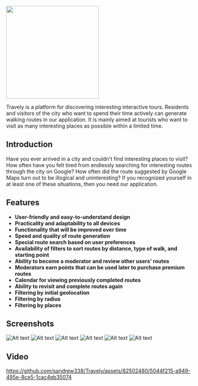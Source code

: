 [<img src="/assets/images/travely.png" width="250"/>](/assets/images/travely.png)

Travely is a platform for discovering interesting interactive tours. Residents and visitors of the city who want to spend their time actively can generate walking routes in our application. It is mainly aimed at tourists who want to visit as many interesting places as possible within a limited time.

## Introduction

Have you ever arrived in a city and couldn't find interesting places to visit? How often have you felt tired from endlessly searching for interesting routes through the city on Google? How often did the route suggested by Google Maps turn out to be illogical and uninteresting? If you recognized yourself in at least one of these situations, then you need our application.

## Features

- **User-friendly and easy-to-understand design**
- **Practicality and adaptability to all devices**
- **Functionality that will be improved over time**
- **Speed and quality of route generation**
- **Special route search based on user preferences**
- **Availability of filters to sort routes by distance, type of walk, and starting point**
- **Ability to become a moderator and review other users' routes**
- **Moderators earn points that can be used later to purchase premium routes**
- **Calendar for viewing previously completed routes**
- **Ability to revisit and complete routes again**
- **Filtering by initial geolocation**
- **Filtering by radius**
- **Filtering by places**

## Screenshots

![Alt text](/photos_for_README/MAP-1.png "Optional title")
![Alt text](/photos_for_README/MAP-filter.png "Optional title")
![Alt text](photos_for_README/MAP-routs-2.png "Optional title")
![Alt text](photos_for_README/Calendar.png "Optional title")
![Alt text](photos_for_README/Profile-1.png "Optional title")
![Alt text](photos_for_README/Popular.png "Optional title")

## Video
https://github.com/sandrew338/Travely/assets/82502480/5044f215-a949-495e-8ce5-1cac4eb35074
